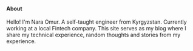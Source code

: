 #### About

Hello! I'm Nara Omur. A self-taught engineer from Kyrgyzstan. Currently working at a local Fintech company. This site serves as my blog where I share my technical experience, random thoughts and stories from my experience.

